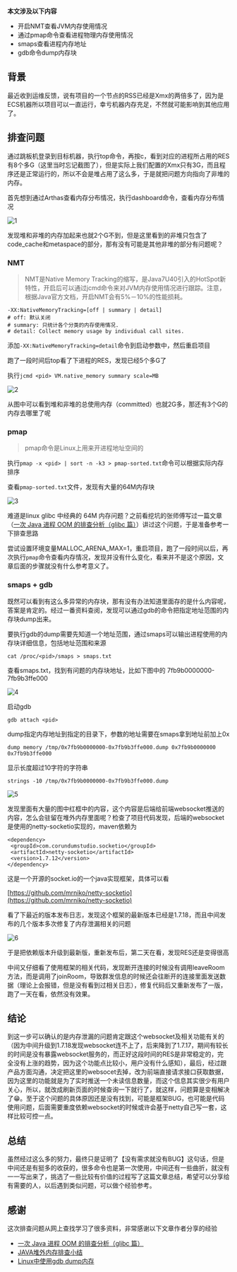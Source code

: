 **本文涉及以下内容**

*   开启NMT查看JVM内存使用情况
*   通过pmap命令查看进程物理内存使用情况
*   smaps查看进程内存地址
*   gdb命令dump内存块

## 背景
最近收到运维反馈，说有项目的一个节点的RSS已经是Xmx的两倍多了，因为是ECS机器所以项目可以一直运行，幸亏机器内存充足，不然就可能影响到其他应用了。

## 排查问题
通过跳板机登录到目标机器，执行top命令，再按c，看到对应的进程所占用的RES有8个多G（这里当时忘记截图了），但是实际上我们配置的Xmx只有3G，而且程序还是正常运行的，所以不会是堆占用了这么多，于是就把问题方向指向了非堆的内存。

首先想到通过Arthas查看内存分布情况，执行dashboard命令，查看内存分布情况

![1](https://imgs.doodl6.com/MartinDai/imgs/raw/master/problem/record-once-no-heap-oom/1.png)

发现堆和非堆的内存加起来也就2个G不到，但是这里看到的非堆只包含了code_cache和metaspace的部分，那有没有可能是其他非堆的部分有问题呢？

### NMT

> NMT是Native Memory Tracking的缩写，是Java7U40引入的HotSpot新特性，开启后可以通过jcmd命令来对JVM内存使用情况进行跟踪。注意，根据Java官方文档，开启NMT会有5%－10%的性能损耗。

```
-XX:NativeMemoryTracking=[off | summary | detail]  
# off: 默认关闭 
# summary: 只统计各个分类的内存使用情况.
# detail: Collect memory usage by individual call sites.
```

添加`-XX:NativeMemoryTracking=detail`命令到启动参数中，然后重启项目

跑了一段时间后top看了下进程的RES，发现已经5个多G了

执行`jcmd <pid> VM.native_memory summary scale=MB`

![2](https://imgs.doodl6.com/MartinDai/imgs/raw/master/problem/record-once-no-heap-oom/2.png)

从图中可以看到堆和非堆的总使用内存（committed）也就2G多，那还有3个G的内存去哪里了呢

### pmap

> pmap命令是Linux上用来开进程地址空间的

执行`pmap -x <pid> | sort -n -k3 > pmap-sorted.txt`命令可以根据实际内存排序

查看`pmap-sorted.txt`文件，发现有大量的64M内存块

![3](https://imgs.doodl6.com/MartinDai/imgs/raw/master/problem/record-once-no-heap-oom/3.png)

难道是linux glibc 中经典的 64M 内存问题？之前看挖坑的张师傅写过一篇文章（[一次 Java 进程 OOM 的排查分析（glibc 篇）](https://club.perfma.com/article/1709425?last=1714757&type=parent)）讲过这个问题，于是准备参考一下排查思路

尝试设置环境变量MALLOC_ARENA_MAX=1，重启项目，跑了一段时间以后，再次执行`pmap`命令查看内存情况，发现并没有什么变化，看来并不是这个原因，文章后面的步骤就没有什么参考意义了。

### smaps + gdb

既然可以看到有这么多异常的内存块，那有没有办法知道里面存的是什么内容呢，答案是肯定的。经过一番资料查阅，发现可以通过gdb的命令把指定地址范围的内存块dump出来。

要执行gdb的dump需要先知道一个地址范围，通过smaps可以输出进程使用的内存块详细信息，包括地址范围和来源

```
cat /proc/<pid>/smaps > smaps.txt
```

查看smaps.txt，找到有问题的内存块地址，比如下图中的 7fb9b0000000-7fb9b3ffe000

![4](https://imgs.doodl6.com/MartinDai/imgs/raw/master/problem/record-once-no-heap-oom/4.png)

启动gdb

```
gdb attach <pid>
```

dump指定内存地址到指定的目录下，参数的地址需要在smaps拿到地址前加上0x

``` 
dump memory /tmp/0x7fb9b0000000-0x7fb9b3ffe000.dump 0x7fb9b0000000 0x7fb9b3ffe000
```

显示长度超过10字符的字符串

```
strings -10 /tmp/0x7fb9b0000000-0x7fb9b3ffe000.dump
```

![5](https://imgs.doodl6.com/MartinDai/imgs/raw/master/problem/record-once-no-heap-oom/5.png)

发现里面有大量的图中红框中的内容，这个内容是后端给前端websocket推送的内容，怎么会驻留在堆外内存里面呢？检查了项目代码发现，后端的websocket是使用的netty-socketio实现的，maven依赖为

```
<dependency>
 <groupId>com.corundumstudio.socketio</groupId>
 <artifactId>netty-socketio</artifactId>
 <version>1.7.12</version>
</dependency>
```

这是一个开源的socket.io的一个java实现框架，具体可以看

[https://github.com/mrniko/netty-socketio](https://github.com/mrniko/netty-socketio)

看了下最近的版本发布日志，发现这个框架的最新版本已经是1.7.18，而且中间发布的几个版本多次修复了内存泄漏相关的问题

![6](https://imgs.doodl6.com/MartinDai/imgs/raw/master/problem/record-once-no-heap-oom/6.png)

于是把依赖版本升级到最新版，重新发布后，第二天在看，发现RES还是变得很高

中间又仔细看了使用框架的相关代码，发现断开连接的时候没有调用leaveRoom方法，而是调用了joinRoom，导致群发信息的时候还会往断开的连接里面发送数据（理论上会报错，但是没有看到过相关日志），修复代码后又重新发布了一版，跑了一天在看，依然没有效果。

## 结论

到这一步可以确认的是内存泄漏的问题肯定跟这个websocket及相关功能有关的（因为中间升级到1.7.18发现websocket连不上了，后来降到了1.7.17，期间有较长的时间是没有暴露websocket服务的，而正好这段时间的RES是非常稳定的，完全没有上涨的趋势，因为这个功能点比较小，用户没有什么感知），最后，经过跟产品方面沟通，决定把这里的websocet去掉，改为前端直接请求接口获取数据，因为这里的功能就是为了实时推送一个未读信息数量，而这个信息其实很少有用户关心，所以，就改成刷新页面的时候查询一下就行了，就这样，问题算是变相解决了😁。至于这个问题的具体原因还是没有找到，可能是框架BUG，也可能是代码使用问题，后面需要重度依赖websocket的时候或许会基于netty自己写一套，这样比较可控一点。

## 总结

虽然经过这么多的努力，最终只是证明了【没有需求就没有BUG】这句话，但是中间还是有挺多的收获的，很多命令也是第一次使用，中间还有一些曲折，就没有一一写出来了，挑选了一些比较有价值的过程写了这篇文章总结，希望可以分享给有需要的人，以后遇到类似问题，可以做个经验参考。

## 感谢

这次排查问题从网上查找学习了很多资料，非常感谢以下文章作者分享的经验

- [一次 Java 进程 OOM 的排查分析（glibc 篇）](https://club.perfma.com/article/1709425?last=1714757&type=parent)
- [JAVA堆外内存排查小结](https://zhuanlan.zhihu.com/p/60976273)
- [Linux中使用gdb dump内存](https://blog.csdn.net/qq_36119192/article/details/96474833)